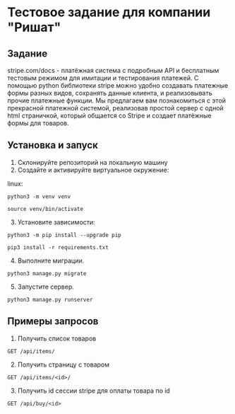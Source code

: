 # Тестовое задание для компании "Ришат"

## Задание
stripe.com/docs - платёжная система с подробным API и бесплатным тестовым режимом для имитации и тестирования платежей. С помощью python библиотеки stripe можно удобно создавать платежные формы разных видов, сохранять данные клиента, и реализовывать прочие платежные функции. 
Мы предлагаем вам познакомиться с этой прекрасной платежной системой, реализовав простой сервер с одной html страничкой, который общается со Stripe и создает платёжные формы для товаров. 

## Установка и запуск
1. Склонируйте репозиторий на локальную машину
2. Создайте и активируйте виртуальное окружение:

linux:
```
python3 -m venv venv
```
```
source venv/bin/activate
```

3. Установите зависимости:
```
python3 -m pip install --upgrade pip
```
```
pip3 install -r requirements.txt
```

4. Выполните миграции.
```
python3 manage.py migrate
```

5. Запустите сервер.
```
python3 manage.py runserver
```

## Примеры запросов
1. Получить список товаров
```
GET /api/items/
```

2. Получить страницу с товаром
```
GET /api/items/<id>/
```

3. Получить id сессии stripe для оплаты товара по id
```
GET /api/buy/<id>
```